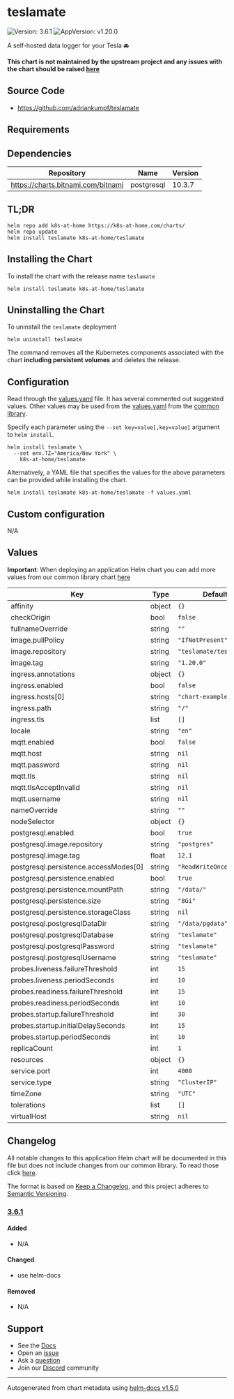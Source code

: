 # teslamate

![Version: 3.6.1](https://img.shields.io/badge/Version-3.6.1-informational?style=flat-square) ![AppVersion: v1.20.0](https://img.shields.io/badge/AppVersion-v1.20.0-informational?style=flat-square)

A self-hosted data logger for your Tesla 🚘

**This chart is not maintained by the upstream project and any issues with the chart should be raised [here](https://github.com/k8s-at-home/charts/issues/new/choose)**

## Source Code

* <https://github.com/adriankumpf/teslamate>

## Requirements

## Dependencies

| Repository | Name | Version |
|------------|------|---------|
| https://charts.bitnami.com/bitnami | postgresql | 10.3.7 |

## TL;DR

```console
helm repo add k8s-at-home https://k8s-at-home.com/charts/
helm repo update
helm install teslamate k8s-at-home/teslamate
```

## Installing the Chart

To install the chart with the release name `teslamate`

```console
helm install teslamate k8s-at-home/teslamate
```

## Uninstalling the Chart

To uninstall the `teslamate` deployment

```console
helm uninstall teslamate
```

The command removes all the Kubernetes components associated with the chart **including persistent volumes** and deletes the release.

## Configuration

Read through the [values.yaml](./values.yaml) file. It has several commented out suggested values.
Other values may be used from the [values.yaml](https://github.com/k8s-at-home/library-charts/tree/main/charts/stable/common/values.yaml) from the [common library](https://github.com/k8s-at-home/library-charts/tree/main/charts/stable/common).

Specify each parameter using the `--set key=value[,key=value]` argument to `helm install`.

```console
helm install teslamate \
  --set env.TZ="America/New York" \
    k8s-at-home/teslamate
```

Alternatively, a YAML file that specifies the values for the above parameters can be provided while installing the chart.

```console
helm install teslamate k8s-at-home/teslamate -f values.yaml
```

## Custom configuration

N/A

## Values

**Important**: When deploying an application Helm chart you can add more values from our common library chart [here](https://github.com/k8s-at-home/library-charts/tree/main/charts/stable/common/)

| Key | Type | Default | Description |
|-----|------|---------|-------------|
| affinity | object | `{}` |  |
| checkOrigin | bool | `false` |  |
| fullnameOverride | string | `""` |  |
| image.pullPolicy | string | `"IfNotPresent"` |  |
| image.repository | string | `"teslamate/teslamate"` |  |
| image.tag | string | `"1.20.0"` |  |
| ingress.annotations | object | `{}` |  |
| ingress.enabled | bool | `false` |  |
| ingress.hosts[0] | string | `"chart-example.local"` |  |
| ingress.path | string | `"/"` |  |
| ingress.tls | list | `[]` |  |
| locale | string | `"en"` |  |
| mqtt.enabled | bool | `false` |  |
| mqtt.host | string | `nil` |  |
| mqtt.password | string | `nil` |  |
| mqtt.tls | string | `nil` |  |
| mqtt.tlsAcceptInvalid | string | `nil` |  |
| mqtt.username | string | `nil` |  |
| nameOverride | string | `""` |  |
| nodeSelector | object | `{}` |  |
| postgresql.enabled | bool | `true` |  |
| postgresql.image.repository | string | `"postgres"` |  |
| postgresql.image.tag | float | `12.1` |  |
| postgresql.persistence.accessModes[0] | string | `"ReadWriteOnce"` |  |
| postgresql.persistence.enabled | bool | `true` |  |
| postgresql.persistence.mountPath | string | `"/data/"` |  |
| postgresql.persistence.size | string | `"8Gi"` |  |
| postgresql.persistence.storageClass | string | `nil` |  |
| postgresql.postgresqlDataDir | string | `"/data/pgdata"` |  |
| postgresql.postgresqlDatabase | string | `"teslamate"` |  |
| postgresql.postgresqlPassword | string | `"teslamate"` |  |
| postgresql.postgresqlUsername | string | `"teslamate"` |  |
| probes.liveness.failureThreshold | int | `15` |  |
| probes.liveness.periodSeconds | int | `10` |  |
| probes.readiness.failureThreshold | int | `15` |  |
| probes.readiness.periodSeconds | int | `10` |  |
| probes.startup.failureThreshold | int | `30` |  |
| probes.startup.initialDelaySeconds | int | `15` |  |
| probes.startup.periodSeconds | int | `10` |  |
| replicaCount | int | `1` |  |
| resources | object | `{}` |  |
| service.port | int | `4000` |  |
| service.type | string | `"ClusterIP"` |  |
| timeZone | string | `"UTC"` |  |
| tolerations | list | `[]` |  |
| virtualHost | string | `nil` |  |

## Changelog

All notable changes to this application Helm chart will be documented in this file but does not include changes from our common library. To read those click [here](https://github.com/k8s-at-home/library-charts/tree/main/charts/stable/common#changelog).

The format is based on [Keep a Changelog](https://keepachangelog.com/en/1.0.0/), and this project adheres to [Semantic Versioning](https://semver.org/spec/v2.0.0.html).

### [3.6.1]

#### Added

- N/A

#### Changed

- use helm-docs

#### Removed

- N/A

[3.6.1]: #3.6.1

## Support

- See the [Docs](https://docs.k8s-at-home.com/our-helm-charts/getting-started/)
- Open an [issue](https://github.com/k8s-at-home/charts/issues/new/choose)
- Ask a [question](https://github.com/k8s-at-home/organization/discussions)
- Join our [Discord](https://discord.gg/sTMX7Vh) community

----------------------------------------------
Autogenerated from chart metadata using [helm-docs v1.5.0](https://github.com/norwoodj/helm-docs/releases/v1.5.0)